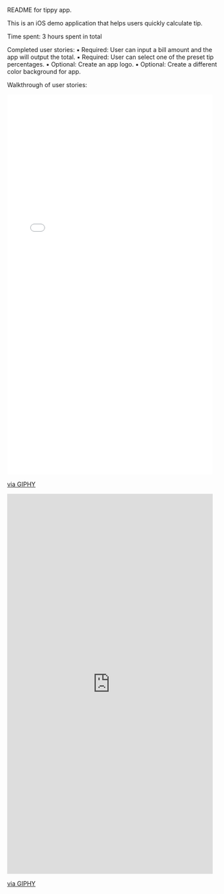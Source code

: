 README for tippy app.

This is an iOS demo application that helps users quickly calculate tip.

Time spent: 3 hours spent in total

Completed user stories:
	▪	Required: User can input a bill amount and the app will output the total.
	▪	Required: User can select one of the preset tip percentages.
	▪	Optional: Create an app logo.
	▪	Optional: Create a different color background for app.

Walkthrough of user stories: 

<iframe src="//giphy.com/embed/xTcnT9Y6QRL8TjphzW?html5=true" width="480" height="887" frameBorder="0" class="giphy-embed" allowFullScreen></iframe><p><a href="http://giphy.com/gifs/xTcnT9Y6QRL8TjphzW">via GIPHY</a></p>


<iframe src="http://giphy.com/gifs/xTcnT9Y6QRL8TjphzW/html5" width="480" height="887" frameBorder="0" class="giphy-embed" allowFullScreen></iframe><p><a href="http://giphy.com/gifs/xTcnT9Y6QRL8TjphzW">via GIPHY</a></p>






